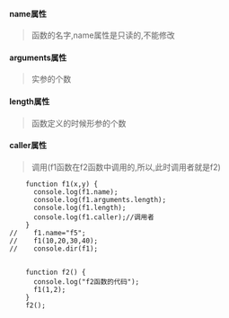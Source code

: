 #### name属性
> 函数的名字,name属性是只读的,不能修改

#### arguments属性
> 实参的个数

#### length属性
> 函数定义的时候形参的个数

#### caller属性
> 调用(f1函数在f2函数中调用的,所以,此时调用者就是f2)

```JS
    function f1(x,y) {
      console.log(f1.name);
      console.log(f1.arguments.length);
      console.log(f1.length);
      console.log(f1.caller);//调用者
    }
//    f1.name="f5";
//    f1(10,20,30,40);
//    console.dir(f1);


    function f2() {
      console.log("f2函数的代码");
      f1(1,2);
    }
    f2();
```